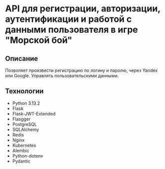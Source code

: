 # API для регистрации, авторизации, аутентификации и работой с данными пользователя в игре "Морской бой"

## Описание

Позволяет произвести регистрацию по логину и паролю, через Yandex или Google. Управлять пользовательскими данными.

## 

## Технологии

- Python 3.13.2
- Flask
- Flask-JWT-Extended
- Flasgger
- PostgreSQL
- SQLAlchemy
- Redis
- Nginx
- Kubernetes
- Alembic
- Python-dotenv
- Pydantic